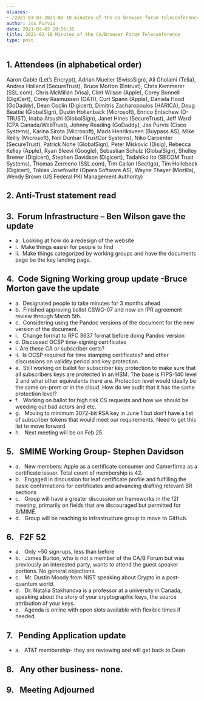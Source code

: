 ```yaml
---
aliases:
- /2021-03-03-2021-02-18-minutes-of-the-ca-browser-forum-teleconference/
author: Jos Purvis
date: 2021-03-03 20:56:35
title: 2021-02-18 Minutes of the CA/Browser Forum Teleconference
type: post
---
```


## 1. Attendees (in alphabetical order) 

Aaron Gable (Let’s Encrypt), Adrian Mueller (SwissSign), Ali Gholami (Telia), Andrea Holland (SecureTrust), Bruce Morton (Entrust), Chris Kemmerer (SSL.com), Chris McMillan (Visa), Clint Wilson (Apple), Corey Bonnell (DigiCert), Corey Rasmussen (OATI), Curt Spann (Apple), Daniela Hood (GoDaddy), Dean Coclin (Digicert), Dimitris Zacharopoulos (HARICA), Doug Beattie (GlobalSign), Dustin Hollenback (Microsoft), Enrico Entschew (D-TRUST), Inaba Atsushi (GlobalSign), Janet Hines (SecureTrust), Jeff Ward (CPA Canada/WebTrust), Johnny Reading (GoDaddy), Jos Purvis (Cisco Systems), Karina Sirota (Microsoft), Mads Henriksveen (Buypass AS), Mike Reilly (Microsoft), Neil Dunbar (TrustCor Systems), Niko Carpenter (SecureTrust), Patrick Nohe (GlobalSign), Peter Miskovic (Disig), Rebecca Kelley (Apple), Ryan Sleevi (Google), Sebastian Schulz (GlobalSign), Shelley Brewer (Digicert), Stephen Davidson (Digicert), Tadahiko Ito (SECOM Trust Systems), Thomas Zermeno (SSL.com), Tim Callan (Sectigo), Tim Hollebeek (Digicert), Tobias Josefowitz (Opera Software AS), Wayne Thayer (Mozilla), Wendy Brown (US Federal PKI Management Authority)

## 2. Anti-Trust statement read 

## 3.  Forum Infrastructure – Ben Wilson gave the update 

- a.  Looking at how do a redesign of the website
- i.  Make things easier for people to find
- ii.  Make things categorized by working groups and have the documents page be the key landing page.

## 4.  Code Signing Working group update -Bruce Morton gave the update 

- a.  Designated people to take minutes for 3 months ahead
- b.  Finished approving ballot CSWG-07 and now on IPR agreement review through March 5th.
- c.  Considering using the Pandoc versions of the document for the new version of the document.
- i.   Change format to RFC 3637 format before doing Pandoc version
- d. Discussed OCSP time-signing certificates
- i. Are these CA or subscriber certs?
- ii.  Is OCSP required for time stamping certificates? and other discussions on validity period and key protection.
- e.  Still working on ballot for subscriber key protection to make sure that all subscribers keys are protected in an HSM. The base is FIPS-140 level 2 and what other equivalents there are. Protection level would ideally be the same on-prem or in the cloud. How do we audit that it has the same protection level?
- f.   Working on ballot for high risk CS requests and how we should be weeding out bad actors and etc.
- g.   Moving to minimum 3072-bit RSA key in June 1 but don’t have a list of subscriber tokens that would meet our requirements. Need to get this list to move forward.
- h.   Next meeting will be on Feb 25.

## 5.   SMIME Working Group- Stephen Davidson 

- a.   New members: Apple as a certificate consumer and Camerfirma as a certificate issuer. Total count of membership is 42.
- b.   Engaged in discussion for leaf certificate profile and fulfilling the basic confirmations for certificates and advancing drafting relevant BR sections
- c.   Group will have a greater discussion on frameworks in the f2f meeting, primarily on fields that are discouraged but permitted for S/MIME.
- d.   Group will be reaching to infrastructure group to move to GitHub.

## 6.   F2F 52 

- a.   Only ~50 sign-ups, less than before
- b.   James Burton, who is not a member of the CA/B Forum but was previously an interested party, wants to attend the guest speaker portions. No general objections.
- c.   Mr. Dustin Moody from NIST speaking about Crypto in a post-quantum world.
- d.   Dr. Natalia Stakhanova is a professor at a university in Canada, speaking about the story of your cryptographic keys, the source attribution of your keys.
- e.   Agenda is online with open slots available with flexible times if needed.

## 7.   Pending Application update 

- a.   AT&T membership- they are reviewing and will get back to Dean

## 8.   Any other business- none. 

## 9.   Meeting Adjourned